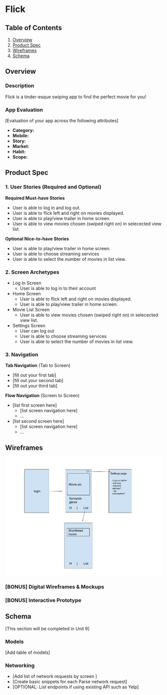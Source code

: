 # Flick

## Table of Contents
1. [Overview](#Overview)
1. [Product Spec](#Product-Spec)
1. [Wireframes](#Wireframes)
2. [Schema](#Schema)

## Overview
### Description
Flick is a tinder-esque swiping app to find the perfect movie for you!

### App Evaluation
[Evaluation of your app across the following attributes]
- **Category:**
- **Mobile:**
- **Story:**
- **Market:**
- **Habit:**
- **Scope:**

## Product Spec

### 1. User Stories (Required and Optional)

**Required Must-have Stories**

* User is able to log in and log out. 
* User is able to flick left and right on movies displayed. 
* User is able to play/view trailer in home screen.
* User is able to view movies chosen (swiped right on) in selecected view list.  

**Optional Nice-to-have Stories**

* User is able to play/view trailer in home screen.
* User is able to choose streaming services
* User is able to select the number of movies in list view. 


### 2. Screen Archetypes

* Log In Screen
   * User is able to log in to their account
* Home Screen
  * User is able to flick left and right on movies displayed.
  * User is able to play/view trailer in home screen.
* Movie List Screen
  * User is able to view movies chosen (swiped right on) in selecected view list.
* Settings Screen
  * User can log out
  * User is able to choose streaming services
  * User is able to select the number of movies in list view.

### 3. Navigation

**Tab Navigation** (Tab to Screen)

* [fill out your first tab]
* [fill out your second tab]
* [fill out your third tab]

**Flow Navigation** (Screen to Screen)

* [list first screen here]
   * [list screen navigation here]
   * ...
* [list second screen here]
   * [list screen navigation here]
   * ...

## Wireframes
<img src="https://github.com/CodePath-Group8-Flick/Flick/blob/main/Flick%20wireframe.png" width=600>

### [BONUS] Digital Wireframes & Mockups

### [BONUS] Interactive Prototype

## Schema 
[This section will be completed in Unit 9]
### Models
[Add table of models]
### Networking
- [Add list of network requests by screen ]
- [Create basic snippets for each Parse network request]
- [OPTIONAL: List endpoints if using existing API such as Yelp]
